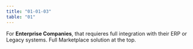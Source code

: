 ```yaml
---
title: "01-01-03"
table: "01"
---
```

For <b>Enterprise Companies</b>, that requieres full integration with their ERP or Legacy systems. Full Marketplace solution at the top.
